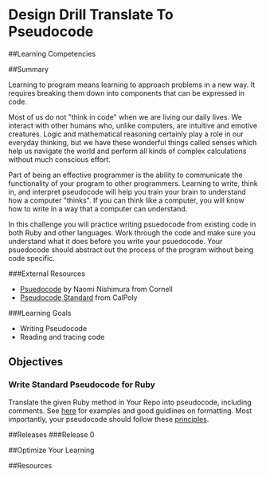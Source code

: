 # Design Drill Translate To Pseudocode

##Learning Competencies

##Summary

Learning to program means learning to approach problems in a new way. It requires breaking them down into components that can be expressed in code.

Most of us do not "think in code" when we are living our daily lives. We interact with other humans who, unlike computers, are intuitive and emotive creatures. Logic and mathematical reasoning certainly play a role in our everyday thinking, but we have these wonderful things called senses which help us navigate the world and perform all kinds of complex calculations without much conscious effort.

Part of being an effective programmer is the ability to communicate the functionality of your program to other programmers. Learning to write, think in, and interpret pseudocode will help you train your brain to understand how a computer "thinks". If you can think like a computer, you will know how to write in a way that a computer can understand.

In this challenge you will practice writing psuedocode from existing code in both Ruby and other languages. Work through the code and make sure you understand what it does before you write your psuedocode. Your psuedocode should abstract out the process of the program without being code specific.

###External Resources
* [Psuedocode](http://www.cs.cornell.edu/Courses/cs482/2003su/handouts/pseudocode.pdf) by Naomi Nishimura from Cornell
* [Pseudocode Standard](http://users.csc.calpoly.edu/~jdalbey/SWE/pdl_std.html) from CalPoly


###Learning Goals
* Writing Pseudocode
* Reading and tracing code

## Objectives

### Write Standard Pseudocode for Ruby

Translate the given Ruby method in Your Repo into pseudocode, including comments. See [here](http://users.csc.calpoly.edu/~jdalbey/SWE/pdl_std.html) for examples and good guidlines on formatting. Most importantly, your pseudocode should follow these [principles](http://www.cs.cornell.edu/Courses/cs482/2003su/handouts/pseudocode.pdf).

##Releases
###Release 0

##Optimize Your Learning

##Resources